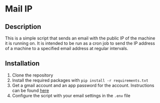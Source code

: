 # Mail IP

## Description

This is a simple script that sends an email with the public IP of the machine it is running on. It is intended to be run as a cron job to send the IP address of a machine to a specified email address at regular intervals.

## Installation

1. Clone the repository
2. Install the required packages with `pip install -r requirements.txt`
3. Get a gmail account and an app password for the account. Instructions can be found [here](https://support.google.com/accounts/answer/185833?hl=en)
4. Configure the script with your email settings in the `.env` file
    ```dotenv
    

    ```
